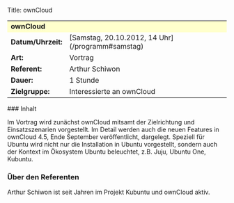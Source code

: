 Title: ownCloud

<table border="0" cellpadding="3" cellspacing="0" width="100%">
<tr>
<td colspan="3" style="font-weight: bold; background-color: #ffffcc;">
ownCloud

</td>
</tr>
<tr>
<td style="font-weight: bold;">
Datum/Uhrzeit:

</td>
<td>
[Samstag, 20.10.2012, 14 Uhr](/programm#samstag)

</td>
</tr>
<tr>
<td style="font-weight: bold;">
Art:

</td>
<td>
Vortrag

</td>
</tr>
<tr>
<td style="font-weight: bold;">
Referent:

</td>
<td>
Arthur Schiwon

</td>
</tr>
<tr>
<td style="font-weight: bold;">
Dauer:

</td>
<td>
1 Stunde

</td>
</tr>
<tr>
<td style="font-weight: bold;">
Zielgruppe:

</td>
<td>
Interessierte an ownCloud

</td>
</tr>
</table>
### Inhalt

Im Vortrag wird zunächst ownCloud mitsamt der Zielrichtung und
Einsatzszenarien vorgestellt. Im Detail werden auch die neuen Features
in ownCloud 4.5, Ende September veröffentlicht, dargelegt. Speziell für
Ubuntu wird nicht nur die Installation in Ubuntu vorgestellt, sondern
auch der Kontext im Ökosystem Ubuntu beleuchtet, z.B. Juju, Ubuntu One,
Kubuntu.

### Über den Referenten

Arthur Schiwon ist seit Jahren im Projekt Kubuntu und ownCloud aktiv.

